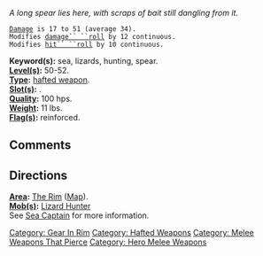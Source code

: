 *A long spear lies here, with scraps of bait still dangling from it.*

[`Damage`](Melee_Weapon_Values.md "wikilink")` is 17 to 51 (average 34).`  
`Modifies `[`damage`` ``roll`](Damage_Roll.md "wikilink")` by 12 continuous.`  
`Modifies `[`hit`` ``roll`](Hit_Roll.md "wikilink")` by 10 continuous.`

**Keyword(s):** sea, lizards, hunting, spear.  
**[Level(s)](Object_Level.md "wikilink"):** 50-52.  
**[Type](:Category:_Object_Types.md "wikilink"):** [hafted
weapon](:Category:_Hafted_Weapons.md "wikilink").  
**[Slot(s)](Object_Slots.md "wikilink"):** <wielded>.  
**[Quality](Object_Quality.md "wikilink"):** 100 hps.  
**[Weight](Object_Weight.md "wikilink"):** 11 lbs.  
**[Flag(s)](:Category:_Object_Flags.md "wikilink"):** reinforced.  

## Comments

## Directions

**[Area](:Category:_Areas.md "wikilink"):** [The
Rim](:Category:_Rim.md "wikilink") ([Map](Rim_Map.md "wikilink")).  
**[Mob(s)](:Category:_Mobs.md "wikilink"):** [Lizard
Hunter](Lizard_Hunter "wikilink")  
See [Sea Captain](Sea_Captain "wikilink") for more information.

[Category: Gear In Rim](Category:_Gear_In_Rim "wikilink") [Category:
Hafted Weapons](Category:_Hafted_Weapons "wikilink") [Category: Melee
Weapons That Pierce](Category:_Melee_Weapons_That_Pierce "wikilink")
[Category: Hero Melee Weapons](Category:_Hero_Melee_Weapons "wikilink")
